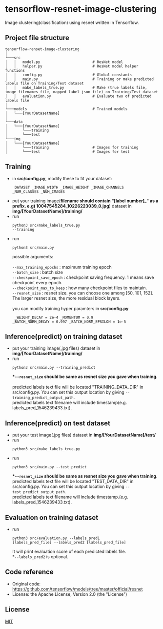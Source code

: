 # tensorflow-resnet-image-clustering 
Image clustering(classification) using resnet written in Tensorflow.


## Project file structure
```
tensorflow-renset-image-clustering
│
└───src
│   │   model.py                        # ResNet model
│   │   helper.py                       # ResNet model helper functions
│   │   config.py                       # Global constants
│   │   main.py                         # Training or make predicted labels file on Training/Test dataset
│   │   make_labels_true.py             # Make (true labels file, image filenames file, mapped label json file) on Training/Test dataset
│   │   evaluation.py                   # Evaluate two of predicted labels file
│   
└───models                              # Trained models
│   └───[YourDatasetName]
│
└───data                                
│   └───[YourDatasetName]
│       └───training
│       └───test
└───img
│   └───[YourDatasetName]                
│       └───training                    # Images for training
│       └───test                        # Images for test

```

## Training
* in <b>src/config.py</b>, modify these to fit your dataset:<pre><code>
DATASET
_IMAGE_WIDTH
_IMAGE_HEIGHT
_IMAGE_CHANNELS
_NUM_CLASSES
_NUM_IMAGES</pre></code>
* put your training image(<b>filename should contain "[label number]_" as a prefix. e.g) 10047545284_10226223039_0.jpg</b>) dataset in <b>img/[YourDatasetName]/training/</b>
* run <pre><code>python3 src/make_labels_true.py --training</code></pre>
* run <pre><code>python3 src/main.py</code></pre>
possible arguments: <br><br>
`--max_training_epochs` : maximum training epoch<br> 
`--batch_size` : batch size<br>
`--checkpoint_save_epoch` : checkpoint saving frequency. 1 means save checkpoint every epoch.<br>
`--checkpoint_max_to_keep` : how many checkpoint files to maintain.<br> 
`--resnet_size` : resnet size. you can choose one among [50, 101, 152]. The larger resnet size, the more residual block layers.<br><br>
you can modify training hyper paramters in <b>src/config.py</b><pre><code>
_WEIGHT_DECAY = 2e-4
_MOMENTUM = 0.9
_BATCH_NORM_DECAY = 0.997
_BATCH_NORM_EPSILON = 1e-5</pre></code>
 
## Inference(predict) on training dataset
* put your training image(.jpg files) dataset in <b>img/[YourDatasetName]/training/</b>
* run <pre><code>python3 src/main.py --training_predict</code></pre>
<b> *`--resnet_size` should be same as resnet size you gave when training.</b><br>   
predicted labels text file will be located "TRAINING_DATA_DIR" in src/config.py. You can set this output location by giving `--training_predict_output_path`.<br>
predicted labels text filename will include timestamp(e.g. labels_pred_1546239433.txt).<br>

## Inference(predict) on test dataset
* put your test image(.jpg files) dataset in <b>img/[YourDatasetName]/test/</b>
* run <pre><code>python3 src/make_labels_true.py</pre></code>
* run <pre><code>python3 src/main.py --test_predict</pre></code>
<b> *`--resnet_size` should be same as resnet size you gave when training.</b><br>
predicted labels text file will be located "TEST_DATA_DIR" in src/config.py. You can set this output location by giving `--test_predict_output_path`.<br>
predicted labels text filename will include timestamp.(e.g. labels_pred_1546239433.txt).

## Evaluation on training dataset

* run <pre><code>python3 src/evaluation.py --labels_pred1 [labels_pred_file] --labels_pred2 [labels_pred_file]</pre></code>
It will print evaluation score of each predicted labels file.<br>
*`--labels_pred2` is optional.

## Code reference

* Original code: https://github.com/tensorflow/models/tree/master/official/resnet <br>
* License: the Apache License, Version 2.0 (the "License")


## License

[MIT](https://github.com/doublejtoh/tensorflow-resnet-image-clustering/blob/master/LICENSE)
